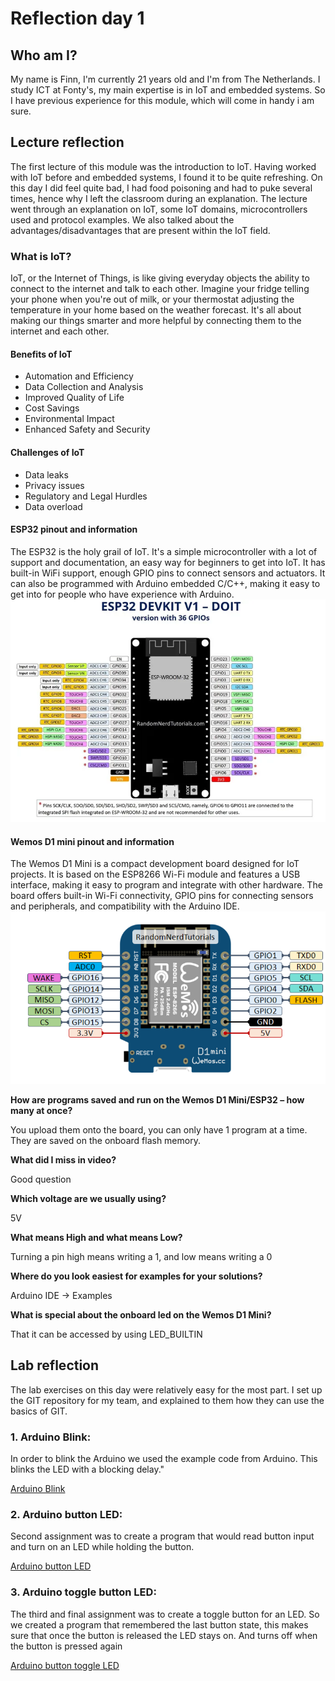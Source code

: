 # Reflection day 1

## Who am I?
My name is Finn, I'm currently 21 years old and I'm from The Netherlands. I study ICT at Fonty's, my main expertise is in IoT and embedded systems. So I have previous experience for this module, which will come in handy i am sure. 

## Lecture reflection
The first lecture of this module was the introduction to IoT. Having worked with IoT before and embedded systems, I found it to be quite refreshing. On this day I did feel quite bad, I had food poisoning and had to puke several times, hence why I left the classroom during an explanation. The lecture went through an explanation on IoT, some IoT domains, microcontrollers used and protocol examples. We also talked about the advantages/disadvantages that are present within the IoT field. 

### What is IoT?
IoT, or the Internet of Things, is like giving everyday objects the ability to connect to the internet and talk to each other. Imagine your fridge telling your phone when you're out of milk, or your thermostat adjusting the temperature in your home based on the weather forecast. It's all about making our things smarter and more helpful by connecting them to the internet and each other.

#### Benefits of IoT
-   Automation and Efficiency
-   Data Collection and Analysis
-   Improved Quality of Life
-   Cost Savings
-   Environmental Impact
-   Enhanced Safety and Security

#### Challenges of IoT
-   Data leaks
-   Privacy issues
-   Regulatory and Legal Hurdles
-   Data overload

#### ESP32 pinout and information
The ESP32 is the holy grail of IoT. It's a simple microcontroller with a lot of support and documentation, an easy way for beginners to get into IoT. It has built-in WiFi support, enough GPIO pins to connect sensors and actuators. It can also be programmed with Arduino embedded C/C++, making it easy to get into for people who have experience with Arduino.
![ESP32 pinout](image.png)

#### Wemos D1 mini pinout and information
The Wemos D1 Mini is a compact development board designed for IoT projects. It is based on the ESP8266 Wi-Fi module and features a USB interface, making it easy to program and integrate with other hardware. The board offers built-in Wi-Fi connectivity, GPIO pins for connecting sensors and peripherals, and compatibility with the Arduino IDE.
![Wemos D1 mini pinout](image-1.png)


**How are programs saved and run on the Wemos D1 Mini/ESP32 – how many at once?**

You upload them onto the board, you can only have 1 program at a time. They are saved on the onboard flash memory.

**What did I miss in video?**

Good question

**Which voltage are we usually using?**

5V

**What means High and what means Low?**

Turning a pin high means writing a 1, and low means writing a 0

**Where do you look easiest for examples for your solutions?**

Arduino IDE -> Examples

**What is special about the onboard led on the Wemos D1 Mini?**

That it can be accessed by using LED_BUILTIN

## Lab reflection
The lab exercises on this day were relatively easy for the most part. I set up the GIT repository for my team, and explained to them how they can use the basics of GIT.

### 1. Arduino Blink:
In order to blink the Arduino we used the example code from Arduino. This blinks the LED with a blocking delay."

[Arduino Blink](/Teamfolder/Group1/exercises/exercise01/README.md#example---blinking-led)

### 2. Arduino button LED:
Second assignment was to create a program that would read button input and turn on an LED while holding the button.

[Arduino button LED](/Teamfolder/Group1/exercises/exercise01/README.md#extra-switch-led-with-button)

### 3. Arduino toggle button LED:
The third and final assignment was to create a toggle button for an LED. So we created a program that remembered the last button state, this makes sure that once the button is released the LED stays on. And turns off when the button is pressed again  

[Arduino button toggle LED](/Teamfolder/Group1/exercises/exercise01/README.md#toggle-led-with-button)